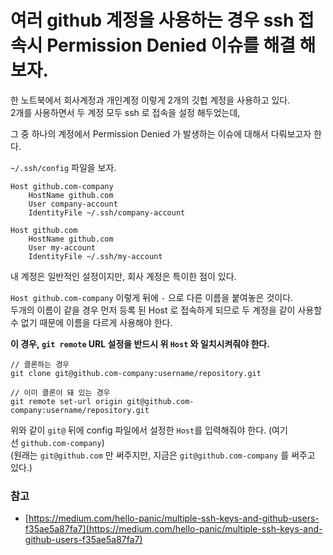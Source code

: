 # 여러 github 계정을 사용하는 경우 ssh 접속시 Permission Denied 이슈를 해결 해보자.

한 노트북에서 회사계정과 개인계정 이렇게 2개의 깃헙 계정을 사용하고 있다.  
2개를 사용하면서 두 계정 모두 ssh 로 접속을 설정 해두었는데,

그 중 하나의 계정에서 Permission Denied 가 발생하는 이슈에 대해서 다뤄보고자 한다.

`~/.ssh/config` 파일을 보자.

```null
Host github.com-company
	HostName github.com
	User company-account
	IdentityFile ~/.ssh/company-account

Host github.com
	HostName github.com 
	User my-account
	IdentityFile ~/.ssh/my-account 
```

내 계정은 일반적인 설정이지만, 회사 계정은 특이한 점이 있다.

`Host github.com-company` 이렇게 뒤에 `-` 으로 다른 이름을 붙여놓은 것이다.  
두개의 이름이 같을 경우 먼저 등록 된 Host 로 접속하게 되므로 두 계정을 같이 사용할 수 없기 때문에 이름을 다르게 사용해야 한다.

**이 경우, `git remote` URL 설정을 반드시 위 `Host` 와 일치시켜줘야 한다.**

```null
// 클론하는 경우
git clone git@github.com-company:username/repository.git

// 이미 클론이 돼 있는 경우
git remote set-url origin git@github.com-company:username/repository.git
```

위와 같이 `git@` 뒤에 config 파일에서 설정한 `Host`를 입력해줘야 한다. (여기선 `github.com-company`)  
(원래는 `git@github.com` 만 써주지만, 지금은 `git@github.com-company` 를 써주고 있다.)

### 참고

-   [https://medium.com/hello-panic/multiple-ssh-keys-and-github-users-f35ae5a87fa7](https://medium.com/hello-panic/multiple-ssh-keys-and-github-users-f35ae5a87fa7)